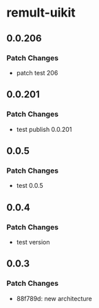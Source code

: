 # remult-uikit

## 0.0.206

### Patch Changes

- patch test 206

## 0.0.201

### Patch Changes

- test publish 0.0.201

## 0.0.5

### Patch Changes

- test 0.0.5

## 0.0.4

### Patch Changes

- test version

## 0.0.3

### Patch Changes

- 88f789d: new architecture
